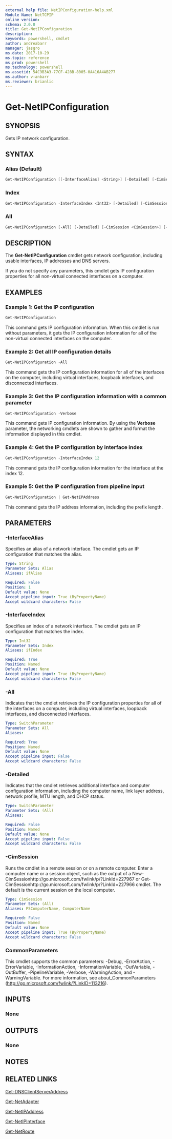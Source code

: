 ```yaml
---
external help file: NetIPConfiguration-help.xml
Module Name: NetTCPIP
online version: 
schema: 2.0.0
title: Get-NetIPConfiguration
description: 
keywords: powershell, cmdlet
author: andreabarr
manager: jasgro
ms.date: 2017-10-29
ms.topic: reference
ms.prod: powershell
ms.technology: powershell
ms.assetid: 54C9B3A3-77CF-428B-8005-0A416A4AB277
ms.author: v-anbarr
ms.reviewer: brianlic
---
```


# Get-NetIPConfiguration

## SYNOPSIS
Gets IP network configuration.

## SYNTAX

### Alias (Default)
```powershell
Get-NetIPConfiguration [[-InterfaceAlias] <String>] [-Detailed] [-CimSession <CimSession>] [<CommonParameters>]
```

### Index
```powershell
Get-NetIPConfiguration -InterfaceIndex <Int32> [-Detailed] [-CimSession <CimSession>] [<CommonParameters>]
```

### All
```powershell
Get-NetIPConfiguration [-All] [-Detailed] [-CimSession <CimSession>] [<CommonParameters>]
```

## DESCRIPTION
The **Get-NetIPConfiguration** cmdlet gets network configuration, including usable interfaces, IP addresses and DNS servers.

If you do not specify any parameters, this cmdlet gets IP configuration properties for all non-virtual connected interfaces on a computer.

## EXAMPLES

### Example 1: Get the IP configuration
```powershell
Get-NetIPConfiguration
```

This command gets IP configuration information.
When this cmdlet is run without parameters, it gets the IP configuration information for all of the non-virtual connected interfaces on the computer.

### Example 2: Get all IP configuration details
```powershell
Get-NetIPConfiguration -All
```

This command gets the IP configuration information for all of the interfaces on the computer, including virtual interfaces, loopback interfaces, and disconnected interfaces.

### Example 3: Get the IP configuration information with a common parameter
```powershell
Get-NetIPConfiguration -Verbose
```

This command gets IP configuration information.
By using the **Verbose** parameter, the networking cmdlets are shown to gather and format the information displayed in this cmdlet.

### Example 4: Get the IP configuration by interface index
```powershell
Get-NetIPConfiguration -InterfaceIndex 12
```

This command gets the IP configuration information for the interface at the index 12.

### Example 5: Get the IP configuration from pipeline input
```powershell
Get-NetIPConfiguration | Get-NetIPAddress
```

This command gets the IP address information, including the prefix length.

## PARAMETERS

### -InterfaceAlias
Specifies an alias of a network interface.
The cmdlet gets an IP configuration that matches the alias.

```yaml
Type: String
Parameter Sets: Alias
Aliases: ifAlias

Required: False
Position: 1
Default value: None
Accept pipeline input: True (ByPropertyName)
Accept wildcard characters: False
```

### -InterfaceIndex
Specifies an index of a network interface.
The cmdlet gets an IP configuration that matches the index.

```yaml
Type: Int32
Parameter Sets: Index
Aliases: ifIndex

Required: True
Position: Named
Default value: None
Accept pipeline input: True (ByPropertyName)
Accept wildcard characters: False
```

### -All
Indicates that the cmdlet retrieves the IP configuration properties for all of the interfaces on a computer, including virtual interfaces, loopback interfaces, and disconnected interfaces.

```yaml
Type: SwitchParameter
Parameter Sets: All
Aliases: 

Required: True
Position: Named
Default value: None
Accept pipeline input: False
Accept wildcard characters: False
```

### -Detailed
Indicates that the cmdlet retrieves additional interface and computer configuration information, including the computer name, link layer address, network profile, MTU length, and DHCP status.

```yaml
Type: SwitchParameter
Parameter Sets: (All)
Aliases: 

Required: False
Position: Named
Default value: None
Accept pipeline input: False
Accept wildcard characters: False
```

### -CimSession
Runs the cmdlet in a remote session or on a remote computer.
Enter a computer name or a session object, such as the output of a New-CimSessionhttp://go.microsoft.com/fwlink/p/?LinkId=227967 or Get-CimSessionhttp://go.microsoft.com/fwlink/p/?LinkId=227966 cmdlet.
The default is the current session on the local computer.

```yaml
Type: CimSession
Parameter Sets: (All)
Aliases: PSComputerName, ComputerName

Required: False
Position: Named
Default value: None
Accept pipeline input: True (ByPropertyName)
Accept wildcard characters: False
```

### CommonParameters
This cmdlet supports the common parameters: -Debug, -ErrorAction, -ErrorVariable, -InformationAction, -InformationVariable, -OutVariable, -OutBuffer, -PipelineVariable, -Verbose, -WarningAction, and -WarningVariable. For more information, see about_CommonParameters (http://go.microsoft.com/fwlink/?LinkID=113216).

## INPUTS

### None

## OUTPUTS

### None

## NOTES

## RELATED LINKS

[Get-DNSClientServerAddress](../dnsclient/Get-DnsClientServerAddress.md)

[Get-NetAdapter](../netadapter/Get-NetAdapter.md)

[Get-NetIPAddress](./Get-NetIPAddress.md)

[Get-NetIPInterface](./Get-NetIPInterface.md)

[Get-NetRoute](./Get-NetRoute.md)

